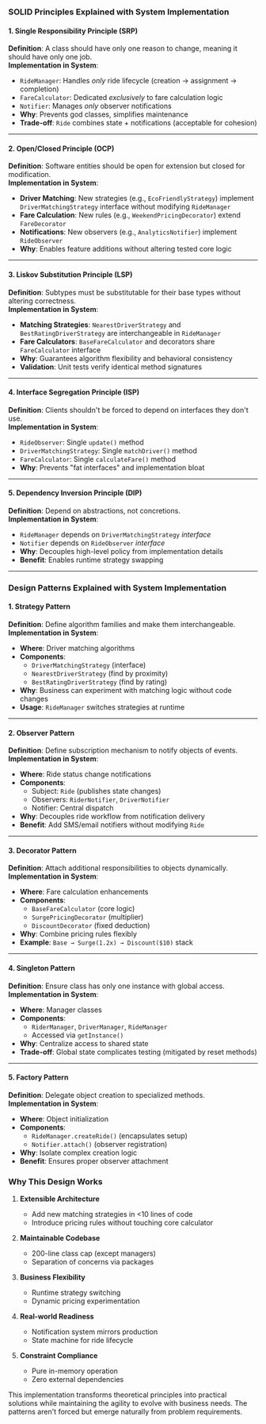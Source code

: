 ### SOLID Principles Explained with System Implementation  

#### 1. **Single Responsibility Principle (SRP)**  
**Definition**: A class should have only one reason to change, meaning it should have only one job.  
**Implementation in System**:  
- `RideManager`: Handles *only* ride lifecycle (creation → assignment → completion)  
- `FareCalculator`: Dedicated *exclusively* to fare calculation logic  
- `Notifier`: Manages *only* observer notifications  
- **Why**: Prevents god classes, simplifies maintenance  
- **Trade-off**: `Ride` combines state + notifications (acceptable for cohesion)  

---

#### 2. **Open/Closed Principle (OCP)**  
**Definition**: Software entities should be open for extension but closed for modification.  
**Implementation in System**:  
- **Driver Matching**: New strategies (e.g., `EcoFriendlyStrategy`) implement `DriverMatchingStrategy` interface without modifying `RideManager`  
- **Fare Calculation**: New rules (e.g., `WeekendPricingDecorator`) extend `FareDecorator`  
- **Notifications**: New observers (e.g., `AnalyticsNotifier`) implement `RideObserver`  
- **Why**: Enables feature additions without altering tested core logic  

---

#### 3. **Liskov Substitution Principle (LSP)**  
**Definition**: Subtypes must be substitutable for their base types without altering correctness.  
**Implementation in System**:  
- **Matching Strategies**: `NearestDriverStrategy` and `BestRatingDriverStrategy` are interchangeable in `RideManager`  
- **Fare Calculators**: `BaseFareCalculator` and decorators share `FareCalculator` interface  
- **Why**: Guarantees algorithm flexibility and behavioral consistency  
- **Validation**: Unit tests verify identical method signatures  

---

#### 4. **Interface Segregation Principle (ISP)**  
**Definition**: Clients shouldn't be forced to depend on interfaces they don't use.  
**Implementation in System**:  
- `RideObserver`: Single `update()` method  
- `DriverMatchingStrategy`: Single `matchDriver()` method  
- `FareCalculator`: Single `calculateFare()` method  
- **Why**: Prevents "fat interfaces" and implementation bloat  

---

#### 5. **Dependency Inversion Principle (DIP)**  
**Definition**: Depend on abstractions, not concretions.  
**Implementation in System**:  
- `RideManager` depends on `DriverMatchingStrategy` *interface*  
- `Notifier` depends on `RideObserver` *interface*  
- **Why**: Decouples high-level policy from implementation details  
- **Benefit**: Enables runtime strategy swapping  

---

### Design Patterns Explained with System Implementation  

#### 1. **Strategy Pattern**  
**Definition**: Define algorithm families and make them interchangeable.  
**Implementation in System**:  
- **Where**: Driver matching algorithms  
- **Components**:  
  - `DriverMatchingStrategy` (interface)  
  - `NearestDriverStrategy` (find by proximity)  
  - `BestRatingDriverStrategy` (find by rating)  
- **Why**: Business can experiment with matching logic without code changes  
- **Usage**: `RideManager` switches strategies at runtime  

---

#### 2. **Observer Pattern**  
**Definition**: Define subscription mechanism to notify objects of events.  
**Implementation in System**:  
- **Where**: Ride status change notifications  
- **Components**:  
  - Subject: `Ride` (publishes state changes)  
  - Observers: `RiderNotifier`, `DriverNotifier`  
  - Notifier: Central dispatch  
- **Why**: Decouples ride workflow from notification delivery  
- **Benefit**: Add SMS/email notifiers without modifying `Ride`  

---

#### 3. **Decorator Pattern**  
**Definition**: Attach additional responsibilities to objects dynamically.  
**Implementation in System**:  
- **Where**: Fare calculation enhancements  
- **Components**:  
  - `BaseFareCalculator` (core logic)  
  - `SurgePricingDecorator` (multiplier)  
  - `DiscountDecorator` (fixed deduction)  
- **Why**: Combine pricing rules flexibly  
- **Example**: `Base → Surge(1.2x) → Discount($10)` stack  

---

#### 4. **Singleton Pattern**  
**Definition**: Ensure class has only one instance with global access.  
**Implementation in System**:  
- **Where**: Manager classes  
- **Components**:  
  - `RiderManager`, `DriverManager`, `RideManager`  
  - Accessed via `getInstance()`  
- **Why**: Centralize access to shared state  
- **Trade-off**: Global state complicates testing (mitigated by reset methods)  

---

#### 5. **Factory Pattern**  
**Definition**: Delegate object creation to specialized methods.  
**Implementation in System**:  
- **Where**: Object initialization  
- **Components**:  
  - `RideManager.createRide()` (encapsulates setup)  
  - `Notifier.attach()` (observer registration)  
- **Why**: Isolate complex creation logic  
- **Benefit**: Ensures proper observer attachment  

### Why This Design Works  

1. **Extensible Architecture**  
   - Add new matching strategies in <10 lines of code  
   - Introduce pricing rules without touching core calculator  

2. **Maintainable Codebase**  
   - 200-line class cap (except managers)  
   - Separation of concerns via packages  

3. **Business Flexibility**  
   - Runtime strategy switching  
   - Dynamic pricing experimentation  

4. **Real-world Readiness**  
   - Notification system mirrors production  
   - State machine for ride lifecycle  

5. **Constraint Compliance**  
   - Pure in-memory operation  
   - Zero external dependencies  

This implementation transforms theoretical principles into practical solutions while maintaining the agility to evolve with business needs. The patterns aren't forced but emerge naturally from problem requirements.
